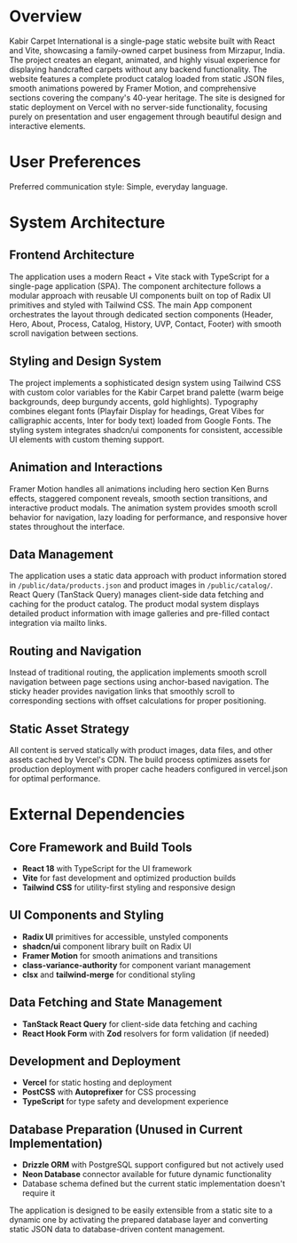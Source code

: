# Overview

Kabir Carpet International is a single-page static website built with React and Vite, showcasing a family-owned carpet business from Mirzapur, India. The project creates an elegant, animated, and highly visual experience for displaying handcrafted carpets without any backend functionality. The website features a complete product catalog loaded from static JSON files, smooth animations powered by Framer Motion, and comprehensive sections covering the company's 40-year heritage. The site is designed for static deployment on Vercel with no server-side functionality, focusing purely on presentation and user engagement through beautiful design and interactive elements.

# User Preferences

Preferred communication style: Simple, everyday language.

# System Architecture

## Frontend Architecture
The application uses a modern React + Vite stack with TypeScript for a single-page application (SPA). The component architecture follows a modular approach with reusable UI components built on top of Radix UI primitives and styled with Tailwind CSS. The main App component orchestrates the layout through dedicated section components (Header, Hero, About, Process, Catalog, History, UVP, Contact, Footer) with smooth scroll navigation between sections.

## Styling and Design System
The project implements a sophisticated design system using Tailwind CSS with custom color variables for the Kabir Carpet brand palette (warm beige backgrounds, deep burgundy accents, gold highlights). Typography combines elegant fonts (Playfair Display for headings, Great Vibes for calligraphic accents, Inter for body text) loaded from Google Fonts. The styling system integrates shadcn/ui components for consistent, accessible UI elements with custom theming support.

## Animation and Interactions
Framer Motion handles all animations including hero section Ken Burns effects, staggered component reveals, smooth section transitions, and interactive product modals. The animation system provides smooth scroll behavior for navigation, lazy loading for performance, and responsive hover states throughout the interface.

## Data Management
The application uses a static data approach with product information stored in `/public/data/products.json` and product images in `/public/catalog/`. React Query (TanStack Query) manages client-side data fetching and caching for the product catalog. The product modal system displays detailed product information with image galleries and pre-filled contact integration via mailto links.

## Routing and Navigation
Instead of traditional routing, the application implements smooth scroll navigation between page sections using anchor-based navigation. The sticky header provides navigation links that smoothly scroll to corresponding sections with offset calculations for proper positioning.

## Static Asset Strategy
All content is served statically with product images, data files, and other assets cached by Vercel's CDN. The build process optimizes assets for production deployment with proper cache headers configured in vercel.json for optimal performance.

# External Dependencies

## Core Framework and Build Tools
- **React 18** with TypeScript for the UI framework
- **Vite** for fast development and optimized production builds
- **Tailwind CSS** for utility-first styling and responsive design

## UI Components and Styling
- **Radix UI** primitives for accessible, unstyled components
- **shadcn/ui** component library built on Radix UI
- **Framer Motion** for smooth animations and transitions
- **class-variance-authority** for component variant management
- **clsx** and **tailwind-merge** for conditional styling

## Data Fetching and State Management
- **TanStack React Query** for client-side data fetching and caching
- **React Hook Form** with **Zod** resolvers for form validation (if needed)

## Development and Deployment
- **Vercel** for static hosting and deployment
- **PostCSS** with **Autoprefixer** for CSS processing
- **TypeScript** for type safety and development experience

## Database Preparation (Unused in Current Implementation)
- **Drizzle ORM** with PostgreSQL support configured but not actively used
- **Neon Database** connector available for future dynamic functionality
- Database schema defined but the current static implementation doesn't require it

The application is designed to be easily extensible from a static site to a dynamic one by activating the prepared database layer and converting static JSON data to database-driven content management.